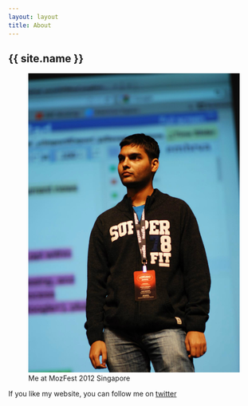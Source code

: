 ```yaml
---
layout: layout
title: About
---
```


<section class="content">
  <h1>{{ site.name }}</h1>
  <figure>
	  <img src="/assets/737205_565156080164536_1925247615_o(1).jpg" alt="Me at MozFest 2012 Singapore" width="500" height="600">
	  <figcaption>Me at MozFest 2012 Singapore</figcaption>
  </figure>
  <p>If you like my website, you can follow me on <a href="https://twitter.com/jiten_mt" target="_blank">twitter</a></p>
</section>

